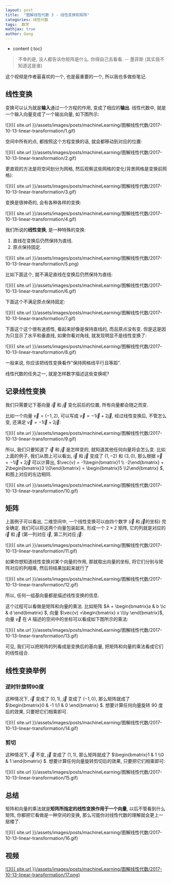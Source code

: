 ```yaml
---
layout: post
title:  "图解线性代数 3 - 线性变换和矩阵"
categories: 线性代数
tags:  数学
mathjax: true
author: Geng
---
```


* content
{:toc}

> 不幸的是, 没人都告诉你矩阵是什么. 你得自己去看看.  -- 墨菲斯 (其实我不知道这是谁)

这个视频是作者最喜欢的一个, 也是最重要的一个, 所以我也多做些笔记.





## 线性变换

变换可以认为就是**输入**通过一个方程的作用, 变成了相应的**输出**. 线性代数中, 就是一个输入向量变成了一个输出向量, 如下图所示:

![]({{ site.url }}/assets/images/posts/machineLearning/图解线性代数/2017-10-13-linear-transformation/1.gif)

空间中所有的点, 都按照这个方程变换的话, 就会都移动到对应的位置:

![]({{ site.url }}/assets/images/posts/machineLearning/图解线性代数/2017-10-13-linear-transformation/2.gif)

更直观的方法是将空间划分为网格, 然后观察这些网格的变化(背景网格是变换前网格):

![]({{ site.url }}/assets/images/posts/machineLearning/图解线性代数/2017-10-13-linear-transformation/3.gif)

变换是很神奇的, 会有各种各样的变换:

![]({{ site.url }}/assets/images/posts/machineLearning/图解线性代数/2017-10-13-linear-transformation/4.gif)

我们所说的**线性变换**, 是一种特殊的变换:
1. 直线在变换后仍然保持为直线.
2. 原点保持固定.

![]({{ site.url }}/assets/images/posts/machineLearning/图解线性代数/2017-10-13-linear-transformation/5.png)

比如下面这个, 就不满足直线在变换后仍然保持为直线:

![]({{ site.url }}/assets/images/posts/machineLearning/图解线性代数/2017-10-13-linear-transformation/6.gif)

下面这个不满足原点保持固定:

![]({{ site.url }}/assets/images/posts/machineLearning/图解线性代数/2017-10-13-linear-transformation/7.gif)

下面这个这个很有迷惑性, 看起来好像是保持直线的, 而且原点没有变. 但是这是因为只显示了水平和垂直线, 如果你看对角线, 就发现明显不是线性变换了:

![]({{ site.url }}/assets/images/posts/machineLearning/图解线性代数/2017-10-13-linear-transformation/8.gif)

一般来说, 你应该把线性变换看作"保持网格线平行且等距". 

线性代数的任务之一, 就是怎样数字描述这些变换呢?

## 记录线性变换

我们只需要记下基向量 $\vec{i}$ 和 $\vec{j}$ 变化前后的位置, 所有向量都会随之而变. 

比如一个向量 $\vec{v} = (-1, 2)$, 可以写成 $\vec{v} = -1\vec{i} + 2\vec{j}$, 经过线性变换后, 不管怎么变, 还满足 $\vec{v} = -1\vec{i} + 2\vec{j}$:

![]({{ site.url }}/assets/images/posts/machineLearning/图解线性代数/2017-10-13-linear-transformation/9.gif)

所以, 我们只要知道了 $\vec{i}$ 和 $\vec{j}$ 是怎样变的, 就知道其他任何向量将会怎么变. 比如上面的例子, 我们从图上可以看出, $\vec{i}$ 和 $\vec{j}$ 变成了 $(1, -2)$ 和 $(3, 0)$, 那么根据 $\vec{v} = -1\vec{i} + 2\vec{j}$ 可以计算出, $\vec{v} = -1\begin{bmatrix}1 \\\\ -2\end{bmatrix} + 2\begin{bmatrix}3 \\\\0\end{bmatrix} = \begin{bmatrix}5 \\\\2\end{bmatrix} $, 和图上对应的左边相同. 

![]({{ site.url }}/assets/images/posts/machineLearning/图解线性代数/2017-10-13-linear-transformation/10.gif)

## 矩阵

上面例子可以看出, 二维空间中, 一个线性变换可以由四个数字 ($\vec{i}$ 和 $\vec{j}$的坐标) 完全确定. 我们可以将这两个向量包装起来, 形成一个 $2 \times 2$ 矩阵, 它的列就是对应的 $\vec{i}$ 和 $\vec{j}$ (第一列对应 $\vec{i}$, 第二列对应 $\vec{j}$:

![]({{ site.url }}/assets/images/posts/machineLearning/图解线性代数/2017-10-13-linear-transformation/11.gif)

如果你想知道线性变换对某个向量的作用, 那就取出向量的坐标, 将它们分别与矩阵对应的列相乘, 然后将结果加起来就行了

![]({{ site.url }}/assets/images/posts/machineLearning/图解线性代数/2017-10-13-linear-transformation/12.gif)

所以, 任何一组基向量都是描述线性变换的信息. 

这个过程可以看做是矩阵和向量的乘法. 比如矩阵 $A = \begin{bmatrix}a & b \\\\c & d \end{bmatrix} $, 向量 $\vec{v} =\begin{bmatrix} x \\\\y \end{bmatrix}$, 向量 $\vec{v}$ 在 $A$ 描述的空间中的坐标可以看成如下图所示的乘法:

![]({{ site.url }}/assets/images/posts/machineLearning/图解线性代数/2017-10-13-linear-transformation/13.gif)

可见, 我们可以把矩阵的列看成是变换后的基向量, 把矩阵和向量的乘法看成它们的线性组合.

## 线性变换举例

### 逆时针旋转90度

这种情况下, $\vec{i}$ 变成了 $(0, 1)$, $\vec{j}$ 变成了 $(-1, 0)$, 那么矩阵就成了 $\begin{bmatrix}0 & -1 \\\\1 & 0 \end{bmatrix} $. 想要计算任何向量旋转 90 度后的效果, 只要把它们相乘即可. 

![]({{ site.url }}/assets/images/posts/machineLearning/图解线性代数/2017-10-13-linear-transformation/14.gif)

### 剪切
这种情况下, $\vec{i}$ 不变, $\vec{j}$ 变成了 $(1, 1)$, 那么矩阵就成了 $\begin{bmatrix}1 & 1 \\\\0 & 1 \end{bmatrix} $. 想要计算任何向量旋转剪切后的效果, 只要把它们相乘即可:

![]({{ site.url }}/assets/images/posts/machineLearning/图解线性代数/2017-10-13-linear-transformation/15.gif)

## 总结

矩阵和向量的乘法就是**矩阵所指定的线性变换作用于一个向量**, 以后不管看到什么矩阵, 你都把它看做是一种空间的变换, 那么可能你对线性代数的理解就会更上一层楼了. 

![]({{ site.url }}/assets/images/posts/machineLearning/图解线性代数/2017-10-13-linear-transformation/16.gif)

## 视频

[![]({{ site.url }}/assets/images/posts/machineLearning/图解线性代数/2017-10-13-linear-transformation/17.png)](https://www.bilibili.com/video/av6043439/)


